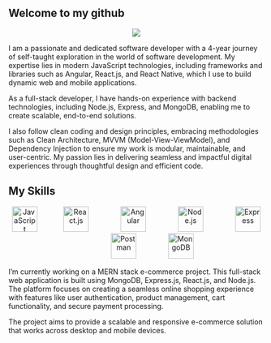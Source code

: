 ## Welcome to my github
<p align="center">
<img src="https://phenyodesigns.netlify.app/Header.png">
</p>

I am a passionate and dedicated software developer with a 4-year journey of self-taught exploration in the world of software development. My expertise lies in modern JavaScript technologies, including frameworks and libraries such as Angular, React.js, and React Native, which I use to build dynamic web and mobile applications.

As a full-stack developer, I have hands-on experience with backend technologies, including Node.js, Express, and MongoDB, enabling me to create scalable, end-to-end solutions.

I also follow clean coding and design principles, embracing methodologies such as Clean Architecture, MVVM (Model-View-ViewModel), and Dependency Injection to ensure my work is modular, maintainable, and user-centric. My passion lies in delivering seamless and impactful digital experiences through thoughtful design and efficient code.

## My Skills

<p align="center">
  <img src="https://cdn.jsdelivr.net/gh/devicons/devicon/icons/javascript/javascript-original.svg" alt="JavaScript" width="50" height="50" title="JavaScript" />&nbsp;&nbsp;&nbsp&nbsp;&nbsp;&nbsp&nbsp;&nbsp;&nbsp&nbsp;&nbsp;&nbsp;
  <img src="https://cdn.jsdelivr.net/gh/devicons/devicon/icons/react/react-original.svg" alt="React.js" width="50" height="50" title="React.js" />&nbsp;&nbsp;&nbsp&nbsp;&nbsp;&nbsp&nbsp;&nbsp;&nbsp&nbsp;&nbsp;&nbsp&nbsp;&nbsp;&nbsp;
  <img src="https://cdn.jsdelivr.net/gh/devicons/devicon/icons/angularjs/angularjs-original.svg" alt="Angular" width="50" height="50" title="Angular" />&nbsp;&nbsp;&nbsp&nbsp;&nbsp;&nbsp&nbsp;&nbsp;&nbsp&nbsp;&nbsp;&nbsp&nbsp;&nbsp;&nbsp;
  <img src="https://cdn.jsdelivr.net/gh/devicons/devicon/icons/nodejs/nodejs-original.svg" alt="Node.js" width="50" height="50" title="Node.js" />&nbsp;&nbsp;&nbsp&nbsp;&nbsp;&nbsp&nbsp;&nbsp;&nbsp&nbsp;&nbsp;&nbsp&nbsp;&nbsp;&nbsp;
  <img src="https://cdn.jsdelivr.net/gh/devicons/devicon/icons/express/express-original.svg" alt="Express" width="50" height="50" title="Express" />&nbsp;&nbsp;&nbsp&nbsp;&nbsp;&nbsp&nbsp;&nbsp;&nbsp&nbsp;&nbsp;&nbsp&nbsp;&nbsp;&nbsp;
  <img src="https://cdn.jsdelivr.net/gh/devicons/devicon/icons/postman/postman-original.svg" alt="Postman" width="50" height="50" title="Postman" />&nbsp;&nbsp;&nbsp&nbsp;&nbsp;&nbsp&nbsp;&nbsp;&nbsp&nbsp;&nbsp;&nbsp&nbsp;&nbsp;&nbsp;
  <img src="https://cdn.jsdelivr.net/gh/devicons/devicon/icons/mongodb/mongodb-original.svg" alt="MongoDB" width="50" height="50" title="MongoDB" />
</p>


I’m currently working on a MERN stack e-commerce project. This full-stack web application is built using MongoDB, Express.js, React.js, and Node.js. The platform focuses on creating a seamless online shopping experience with features like user authentication, product management, cart functionality, and secure payment processing.

The project aims to provide a scalable and responsive e-commerce solution that works across desktop and mobile devices.

